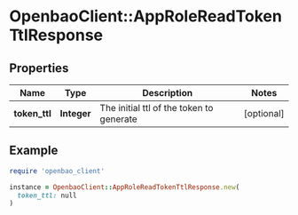 # OpenbaoClient::AppRoleReadTokenTtlResponse

## Properties

| Name | Type | Description | Notes |
| ---- | ---- | ----------- | ----- |
| **token_ttl** | **Integer** | The initial ttl of the token to generate | [optional] |

## Example

```ruby
require 'openbao_client'

instance = OpenbaoClient::AppRoleReadTokenTtlResponse.new(
  token_ttl: null
)
```

